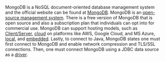 MongoDB is a NoSQL document-oriented database management system and the official website can be found at [MongoDB](https://www.mongodb.com/). MongoDB is an [open-source management system](https://hevodata.com/learn/mongodb-open-source/). There is a free version of MongoDB that is open source and also a subscription plan that individuals can opt into for commercial use. MongoDB can support hosting models, such as [Client/Server](https://mongodb.github.io/mongo-java-driver/4.1/driver-reactive/tutorials/client-side-encryption/), [cloud](https://www.mongodb.com/cloud/atlas/lp/try4?utm_content=controldbaasterms&utm_source=google&utm_campaign=search_gs_pl_evergreen_atlas_core_prosp-brand_gic-null_amers-us_ps-all_desktop_eng_lead&utm_term=mongocloud&utm_medium=cpc_paid_search&utm_ad=p&utm_ad_campaign_id=12212624338&adgroup=115749703863&cq_cmp=12212624338&gclid=Cj0KCQjwz6ShBhCMARIsAH9A0qXgg3Yc_8_cK9LXl8v4JRu08Sxn3fA9EQwIikypXpnDANKMIkuZs7IaAursEALw_wcB) on platforms like AWS, Google Cloud, and MS Azure, [local](https://www.mongodb.com/docs/manual/reference/local-database/), and [embedded](https://www.mongodb.com/basics/embedded-mongodb). Lastly, to connect to Java, MongoDB states one must first connect to MongoDB and enable network compression and TLS/SSL connections. Then, one must connect MongoDB using a JDBC data source as a [driver]([https://www.mongodb.com/languages/java](https://www.geeksforgeeks.org/mongodb-tutorial-in-java/)).
